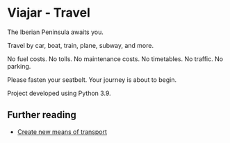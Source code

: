 # Viajar - Travel

The Iberian Peninsula awaits you.

Travel by car, boat, train, plane, subway, and more.

No fuel costs.
No tolls.
No maintenance costs.
No timetables.
No traffic.
No parking.

Please fasten your seatbelt. Your journey is about to begin.

Project developed using Python 3.9.

## Further reading

* [Create new means of transport](https://github.com/migueldgoncalves/Viajar/blob/master/docs/create_new_means_transport.md)